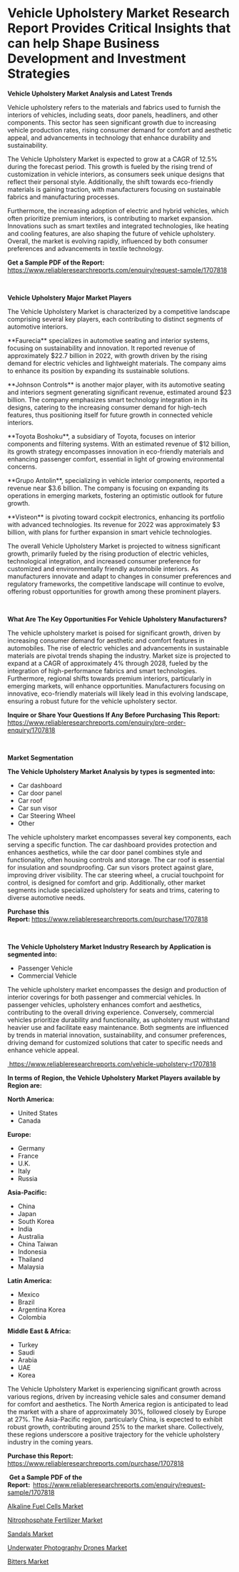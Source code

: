 <p><h1>Vehicle Upholstery Market Research Report Provides Critical Insights that can help Shape Business Development and Investment Strategies</h1></p><p><strong>Vehicle Upholstery Market Analysis and Latest Trends</strong></p>
<p><p>Vehicle upholstery refers to the materials and fabrics used to furnish the interiors of vehicles, including seats, door panels, headliners, and other components. This sector has seen significant growth due to increasing vehicle production rates, rising consumer demand for comfort and aesthetic appeal, and advancements in technology that enhance durability and sustainability.</p><p>The Vehicle Upholstery Market is expected to grow at a CAGR of 12.5% during the forecast period. This growth is fueled by the rising trend of customization in vehicle interiors, as consumers seek unique designs that reflect their personal style. Additionally, the shift towards eco-friendly materials is gaining traction, with manufacturers focusing on sustainable fabrics and manufacturing processes. </p><p>Furthermore, the increasing adoption of electric and hybrid vehicles, which often prioritize premium interiors, is contributing to market expansion. Innovations such as smart textiles and integrated technologies, like heating and cooling features, are also shaping the future of vehicle upholstery. Overall, the market is evolving rapidly, influenced by both consumer preferences and advancements in textile technology.</p></p>
<p><strong>Get a Sample PDF of the Report:&nbsp;</strong> <a href="https://www.reliableresearchreports.com/enquiry/request-sample/1707818?utm_campaign=32&utm_medium=2&utm_source=Github&utm_content=ia&utm_term=07102024&utm_id=vehicle-upholstery">https://www.reliableresearchreports.com/enquiry/request-sample/1707818</a></p>
<p>&nbsp;</p>
<p><strong>Vehicle Upholstery Major Market Players</strong></p>
<p><p>The Vehicle Upholstery Market is characterized by a competitive landscape comprising several key players, each contributing to distinct segments of automotive interiors.</p><p>**Faurecia** specializes in automotive seating and interior systems, focusing on sustainability and innovation. It reported revenue of approximately $22.7 billion in 2022, with growth driven by the rising demand for electric vehicles and lightweight materials. The company aims to enhance its position by expanding its sustainable solutions.</p><p>**Johnson Controls** is another major player, with its automotive seating and interiors segment generating significant revenue, estimated around $23 billion. The company emphasizes smart technology integration in its designs, catering to the increasing consumer demand for high-tech features, thus positioning itself for future growth in connected vehicle interiors.</p><p>**Toyota Boshoku**, a subsidiary of Toyota, focuses on interior components and filtering systems. With an estimated revenue of $12 billion, its growth strategy encompasses innovation in eco-friendly materials and enhancing passenger comfort, essential in light of growing environmental concerns.</p><p>**Grupo Antolin**, specializing in vehicle interior components, reported a revenue near $3.6 billion. The company is focusing on expanding its operations in emerging markets, fostering an optimistic outlook for future growth.</p><p>**Visteon** is pivoting toward cockpit electronics, enhancing its portfolio with advanced technologies. Its revenue for 2022 was approximately $3 billion, with plans for further expansion in smart vehicle technologies.</p><p>The overall Vehicle Upholstery Market is projected to witness significant growth, primarily fueled by the rising production of electric vehicles, technological integration, and increased consumer preference for customized and environmentally friendly automobile interiors. As manufacturers innovate and adapt to changes in consumer preferences and regulatory frameworks, the competitive landscape will continue to evolve, offering robust opportunities for growth among these prominent players.</p></p>
<p>&nbsp;</p>
<p><strong>What Are The Key Opportunities For Vehicle Upholstery Manufacturers?</strong></p>
<p><p>The vehicle upholstery market is poised for significant growth, driven by increasing consumer demand for aesthetic and comfort features in automobiles. The rise of electric vehicles and advancements in sustainable materials are pivotal trends shaping the industry. Market size is projected to expand at a CAGR of approximately 4% through 2028, fueled by the integration of high-performance fabrics and smart technologies. Furthermore, regional shifts towards premium interiors, particularly in emerging markets, will enhance opportunities. Manufacturers focusing on innovative, eco-friendly materials will likely lead in this evolving landscape, ensuring a robust future for the vehicle upholstery sector.</p></p>
<p><strong>Inquire or Share Your Questions If Any Before Purchasing This Report:</strong> <a href="https://www.reliableresearchreports.com/enquiry/pre-order-enquiry/1707818?utm_campaign=32&utm_medium=2&utm_source=Github&utm_content=ia&utm_term=07102024&utm_id=vehicle-upholstery">https://www.reliableresearchreports.com/enquiry/pre-order-enquiry/1707818</a></p>
<p>&nbsp;</p>
<p><strong>Market Segmentation</strong></p>
<p><strong>The Vehicle Upholstery Market Analysis by types is segmented into:</strong></p>
<p><ul><li>Car dashboard</li><li>Car door panel</li><li>Car roof</li><li>Car sun visor</li><li>Car Steering Wheel</li><li>Other</li></ul></p>
<p><p>The vehicle upholstery market encompasses several key components, each serving a specific function. The car dashboard provides protection and enhances aesthetics, while the car door panel combines style and functionality, often housing controls and storage. The car roof is essential for insulation and soundproofing. Car sun visors protect against glare, improving driver visibility. The car steering wheel, a crucial touchpoint for control, is designed for comfort and grip. Additionally, other market segments include specialized upholstery for seats and trims, catering to diverse automotive needs.</p></p>
<p><strong>Purchase this Report:&nbsp;</strong><a href="https://www.reliableresearchreports.com/purchase/1707818?utm_campaign=32&utm_medium=2&utm_source=Github&utm_content=ia&utm_term=07102024&utm_id=vehicle-upholstery">https://www.reliableresearchreports.com/purchase/1707818</a></p>
<p>&nbsp;</p>
<p><strong>The Vehicle Upholstery Market Industry Research by Application is segmented into:</strong></p>
<p><ul><li>Passenger Vehicle</li><li>Commercial Vehicle</li></ul></p>
<p><p>The vehicle upholstery market encompasses the design and production of interior coverings for both passenger and commercial vehicles. In passenger vehicles, upholstery enhances comfort and aesthetics, contributing to the overall driving experience. Conversely, commercial vehicles prioritize durability and functionality, as upholstery must withstand heavier use and facilitate easy maintenance. Both segments are influenced by trends in material innovation, sustainability, and consumer preferences, driving demand for customized solutions that cater to specific needs and enhance vehicle appeal.</p></p>
<p><a href="https://www.reliableresearchreports.com/vehicle-upholstery-r1707818?utm_campaign=32&utm_medium=2&utm_source=Github&utm_content=ia&utm_term=07102024&utm_id=vehicle-upholstery">&nbsp;https://www.reliableresearchreports.com/vehicle-upholstery-r1707818</a></p>
<p><strong>In terms of Region, the Vehicle Upholstery Market Players available by Region are:</strong></p>
<p>
    <p> <strong> North America: </strong>
        <ul>
            <li>United States</li>
            <li>Canada</li>
        </ul>
        </p> 
    <p> <strong> Europe: </strong>
        <ul>
            <li>Germany</li>
            <li>France</li>
            <li>U.K.</li>
            <li>Italy</li>
            <li>Russia</li>
        </ul>
        </p> 
    <p> <strong> Asia-Pacific: </strong>
        <ul>
            <li>China</li>
            <li>Japan</li>
            <li>South Korea</li>
            <li>India</li>
            <li>Australia</li>
            <li>China Taiwan</li>
            <li>Indonesia</li>
            <li>Thailand</li>
            <li>Malaysia</li>
        </ul>
        </p> 
    <p> <strong> Latin America: </strong>
        <ul>
            <li>Mexico</li>
            <li>Brazil</li>
            <li>Argentina Korea</li>
            <li>Colombia</li>
        </ul>
        </p> 
    <p> <strong> Middle East & Africa: </strong>
        <ul>
            <li>Turkey</li>
            <li>Saudi</li>
            <li>Arabia</li>
            <li>UAE</li>
            <li>Korea</li>
        </ul>
    </p>
    </p>
<p><p>The Vehicle Upholstery Market is experiencing significant growth across various regions, driven by increasing vehicle sales and consumer demand for comfort and aesthetics. The North America region is anticipated to lead the market with a share of approximately 30%, followed closely by Europe at 27%. The Asia-Pacific region, particularly China, is expected to exhibit robust growth, contributing around 25% to the market share. Collectively, these regions underscore a positive trajectory for the vehicle upholstery industry in the coming years.</p></p>
<p><strong>Purchase this Report: </strong><a href="https://www.reliableresearchreports.com/purchase/1707818?utm_campaign=32&utm_medium=2&utm_source=Github&utm_content=ia&utm_term=07102024&utm_id=vehicle-upholstery">https://www.reliableresearchreports.com/purchase/1707818</a></p>
<p>&nbsp;<strong>Get a Sample PDF of the Report:&nbsp;&nbsp;</strong><a href="https://www.reliableresearchreports.com/enquiry/request-sample/1707818?utm_campaign=32&utm_medium=2&utm_source=Github&utm_content=ia&utm_term=07102024&utm_id=vehicle-upholstery">https://www.reliableresearchreports.com/enquiry/request-sample/1707818</a></p>
<p><strong></strong></p>
<p><p><a href="https://issuu.com/reportprime-2/docs/alkaline-fuel-cells-market-size-203_45766e6d9aae61?utm_campaign=32&utm_medium=2&utm_source=Github&utm_content=ia&utm_term=07102024&utm_id=vehicle-upholstery">Alkaline Fuel Cells Market</a></p><p><a href="https://github.com/rahu1506/Market-Research-Report-List-6/blob/main/nitrophosphate-fertilizer-market.md?utm_campaign=32&utm_medium=2&utm_source=Github&utm_content=ia&utm_term=07102024&utm_id=vehicle-upholstery">Nitrophosphate Fertilizer Market</a></p><p><a href="https://www.linkedin.com/pulse/sandals-market-forecast-global-trends-analysis-from-2024-2031-tmqhe?utm_campaign=32&utm_medium=2&utm_source=Github&utm_content=ia&utm_term=07102024&utm_id=vehicle-upholstery">Sandals Market</a></p><p><a href="https://github.com/FassouRP/Market-Research-Report-List-6/blob/main/underwater-photography-drones-market.md?utm_campaign=32&utm_medium=2&utm_source=Github&utm_content=ia&utm_term=07102024&utm_id=vehicle-upholstery">Underwater Photography Drones Market</a></p><p><a href="https://www.linkedin.com/pulse/global-bitters-market-analysis-trends-forecasts-growth-opportunities-zcawe?utm_campaign=32&utm_medium=2&utm_source=Github&utm_content=ia&utm_term=07102024&utm_id=vehicle-upholstery">Bitters Market</a></p></p>